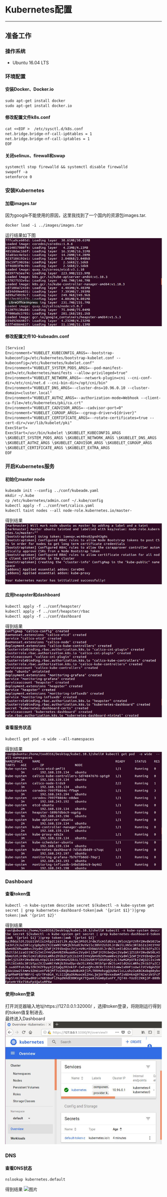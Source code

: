 # Kubernetes配置
***
## 准备工作
### 操作系统
* Ubuntu 16.04 LTS
### 环境配置
#### 安装Docker、Docker.io
    sudo apt-get install docker
    sudo apt-get install docker.io
#### 修改配置文件k8s.conf
    cat <<EOF >  /etc/sysctl.d/k8s.conf
    net.bridge.bridge-nf-call-ip6tables = 1
    net.bridge.bridge-nf-call-iptables = 1
    EOF
#### 关闭selinux、firewall和swap 
    systemctl stop firewalld && systemctl disable firewalld
    swapoff -a
    setenforce 0
### 安装Kubernetes
#### 加载images.tar
因为google不能使用的原因，这里我找到了一个国内的资源包images.tar.
    
    docker load -i ../images/images.tar
运行结果如下图  
![图片](pics/img0.png)
#### 修改配置文件10-kubeadm.conf
    [Service]
    Environment="KUBELET_KUBECONFIG_ARGS=--bootstrap-kubeconfig=/etc/kubernetes/bootstrap-kubelet.conf --kubeconfig=/etc/kubernetes/kubelet.conf"
    Environment="KUBELET_SYSTEM_PODS_ARGS=--pod-manifest-path=/etc/kubernetes/manifests --allow-privileged=true"
    Environment="KUBELET_NETWORK_ARGS=--network-plugin=cni --cni-conf-dir=/etc/cni/net.d --cni-bin-dir=/opt/cni/bin"
    Environment="KUBELET_DNS_ARGS=--cluster-dns=10.96.0.10 --cluster-domain=cluster.local"
    Environment="KUBELET_AUTHZ_ARGS=--authorization-mode=Webhook --client-ca-file=/etc/kubernetes/pki/ca.crt"
    Environment="KUBELET_CADVISOR_ARGS=--cadvisor-port=0"
    Environment="KUBELET_CGROUP_ARGS=--cgroup-driver=${driver}"
    Environment="KUBELET_CERTIFICATE_ARGS=--rotate-certificates=true --cert-dir=/var/lib/kubelet/pki"
    ExecStart=
    ExecStart=/usr/bin/kubelet \$KUBELET_KUBECONFIG_ARGS \$KUBELET_SYSTEM_PODS_ARGS \$KUBELET_NETWORK_ARGS \$KUBELET_DNS_ARGS   \$KUBELET_AUTHZ_ARGS \$KUBELET_CADVISOR_ARGS \$KUBELET_CGROUP_ARGS \$KUBELET_CERTIFICATE_ARGS \$KUBELET_EXTRA_ARGS
    EOF
### 开启Kubernetes服务
#### 初始化master node
    kubeadm init --config ../conf/kubeadm.yaml
    mkdir ~/.kube
    cp /etc/kubernetes/admin.conf ~/.kube/config
    kubectl apply -f ../conf/net/calico.yaml
    kubectl taint nodes --all node-role.kubernetes.io/master-
得到结果  
![图片](pics/img1.png)
#### 应用heapster和dashboard
    kubectl apply -f ../conf/heapster/
    kubectl apply -f ../conf/heapster/rbac
    kubectl apply -f ../conf/dashboard
得到结果  
![图片](pics/img2.png)
#### 查看服务状态
    kubectl get pod -o wide --all-namespaces
得到结果
![图片](pics/img3.png)
### Dashboard
#### 查看token值
    kubectl -n kube-system describe secret $(kubectl -n kube-system get secret | grep kubernetes-dashboard-token|awk '{print $1}')|grep token:|awk '{print $2}'
得到结果
![图片](pics/img4.png)
#### 使用token登录
打开浏览器输入地址https://127.0.0.1:32000/ ，选择token登录，将刚刚运行得到的token值复制进去.  
最终进入Dashboard  
![图片](pics/img5.png)
### DNS
#### 查看DNS状态
    nslookup kubernetes.default
得到结果
![图片](pics/img6.png)

